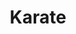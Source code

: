 ---
title: "Karate"
subtitle: ""
# meta description
description: "This is meta description"
draft: false

service:
  enable : true
  service_item:
    # service item loop
    - title : "Karate lajina"
      images:
      - "../../images/karatekata.jpg"
      content : "
      Alkunsa aseettomana taistelulajina Okinawan saarella (Japani) saanut karate on nykypäivänä sekä itsepuolustus- että urheilulaji. Valtaosa karaten harrastajista keskittyy karaten perinteisempään muotoon, eli itsepuolustukseen.
      <br><br>
      Karatessa harjoiteltaviin tekniikoihin lukeutuvat mm. erilaiset lyönnit, potkut, torjunnat, hallintaotteet ja kaadot. Lajissa on kamppailun lisäksi tärkeässä roolissa sekä fyysisen että henkisen kunnon kehittäminen, mikä tekee karatesta todella kokonaisvaltaisen liikuntamuodon."
        
    # service item loop
    - title : "Gijomon-kai"
      images:
      - "../../images/karateyoi.jpg"
      content : "Tyylisuuntamme Gijomon-kai on itsepuolustukseen keskittynyttä karatea, jossa kunto kohoaa.
      Tyylisuunta on perustettu vuonna 1977 ja sen perustaja on Yoshiji Kaku. Suomessa Gijomon-kaita aloitti opettamaan Kim Isaksson vuonna 1994. Gijomon voidaan kääntää suomeksi “velvollisuus aina ensin” tai “kohtalo on toimia velvollisuutensa eteen”. <br><br>
      Tyylisuunnassamme on seitsemän Shorinji-ryusta muokattua aseetonta kataa: Kenshi ho, Wanshu, Ananku, Seisan, Chinto, Gojushiho ja Bassai Dai.
      "
        
timetable:
  enable : true
  title : "Karaten harjoitusajat"
  timetable_item :
  # timetable_item
    - name : "Karaten ylemmät vyöt"
      time1 : "Maanantai klo 17:00-18:00"
      time1location : (Martial Arts Center, pieni puoli)
      time2 : "Perjantai klo 18:00-19:15"
      time2location : (Martial Arts Center, iso puoli)

  # timetable_item
    - name : "Karaten peruskurssi"
      time1 : "Keskiviikko klo 17:00-18:00"
      time1location : "(Martial Arts Center, pieni puoli)"
      time2 : "Perjantai klo 17:00-18:00"
      time2location : "(Martial Arts Center, pieni puoli)"

coaches:
  enable : true
  title: "Karaten valmentajat"
  coach_item:
    # valmentaja_item
    - name : "Tomi Niemi"
      belt : "2. dan musta vyö"
      beltcolor : "#222"
      image : "../../images/Tomi Niemi.png"
      description : "Ylempien vöiden valmentaja"
      description2: "(1-tason junioriohjaaja)"
  # valmentaja_item
    - name : "Roope Korpela"
      belt : "2. dan musta vyö"
      beltcolor : "#222"
      image : "../../images/Roope Korpela.png"
      description : "Ylempien vöiden valmentaja "
  # valmentaja_item
    - name : "Num Syrjälä"
      belt : "1. dan musta vyö"
      beltcolor : "#222"
      image : "../../images/Num Syrjälä.png"
      description : "Peruskurssin valmentaja"
      description2: "(1-tason junioriohjaaja)"

moreinfo:
  enable : true
  title : "Karaten harrastajille"
  content : "
  Gijomon-kai karaten harrastajat kuuluvat All Japan Gijomonkai Karate-jutsu -organisaatioon ja vuodesta 1998 lähtien myös [Suomen Karateliittoon.](https://karateliitto.fi/fi/)
  <br><br>
  Ajantasaista tietoa karaten lisensseistä ja vakuutuksista voi lukea Suomen Karateliiton sivuilta kohdasta [lisenssit ja vakuutukset](https://karateliitto.fi/fi/lisenssit-ja-vakuutukset/)
  <br><br>
  Kokkolan Budolla on käytössä [Suomisport](https://www.suomisport.fi), josta harrastajat saavat ostettua lisenssit ja vakuutukset."
---